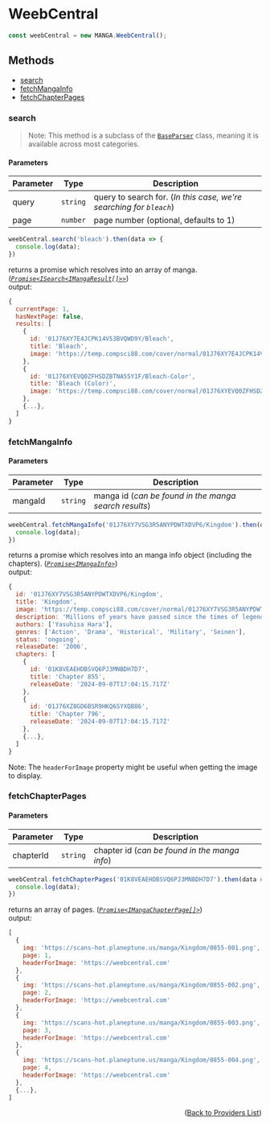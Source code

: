 <h1> WeebCentral </h1>

```ts
const weebCentral = new MANGA.WeebCentral();
```

<h2>Methods</h2>

- [search](#search)
- [fetchMangaInfo](#fetchmangainfo)
- [fetchChapterPages](#fetchchapterpages)

### search
> Note: This method is a subclass of the [`BaseParser`](https://github.com/consumet/extensions/blob/master/src/models/base-parser.ts) class, meaning it is available across most categories.
> 
<h4>Parameters</h4>

| Parameter | Type     | Description                                                                  |
| --------- | -------- | ---------------------------------------------------------------------------- |
| query     | `string` | query to search for. (*In this case, we're searching for `bleach`*) |
| page      | `number` | page number (optional, defaults to 1) |

```ts
weebCentral.search('bleach').then(data => {
  console.log(data);
})
```
returns a promise which resolves into an array of manga. (*[`Promise<ISearch<IMangaResult[]>>`](https://github.com/consumet/extensions/blob/master/src/models/types.ts#L97-L106)*)\
output:
```js
{
  currentPage: 1,
  hasNextPage: false,
  results: [
    {
      id: '01J76XY7E4JCPK14V53BVQWD9Y/Bleach',
      title: 'Bleach',
      image: 'https://temp.compsci88.com/cover/normal/01J76XY7E4JCPK14V53BVQWD9Y.webp'
    },
    {
      id: '01J76XYEVQ0ZFHSDZBTNA55Y1F/Bleach-Color',
      title: 'Bleach (Color)',
      image: 'https://temp.compsci88.com/cover/normal/01J76XYEVQ0ZFHSDZBTNA55Y1F.webp'
    },
    {...},
  ]
}
```

### fetchMangaInfo

<h4>Parameters</h4>

| Parameter | Type     | Description                                                    |
| --------- | -------- | -------------------------------------------------------------- |
| mangaId   | `string` | manga id (*can be found in the manga search results*) |

```ts
weebCentral.fetchMangaInfo('01J76XY7VSG3R5ANYPDWTXDVP6/Kingdom').then(data => {
  console.log(data);
})
```
returns a promise which resolves into an manga info object (including the chapters). (*[`Promise<IMangaInfo>`](https://github.com/consumet/extensions/blob/master/src/models/types.ts#L115-L120)*)\
output:
```js
{
  id: '01J76XY7VSG3R5ANYPDWTXDVP6/Kingdom',
  title: 'Kingdom',
  image: 'https://temp.compsci88.com/cover/normal/01J76XY7VSG3R5ANYPDWTXDVP6.webp',
  description: 'Millions of years have passed since the times of legends, when the worlds of man and gods were still the same...',
  authors: ['Yasuhisa Hara'],
  genres: ['Action', 'Drama', 'Historical', 'Military', 'Seinen'],
  status: 'ongoing',
  releaseDate: '2006',
  chapters: [
    {
      id: '01K8VEAEHDBSVQ6PJ3MNBDH7D7',
      title: 'Chapter 855',
      releaseDate: '2024-09-07T17:04:15.717Z'
    },
    {
      id: '01J76XZ8GD6BSR9HKQ6SYXQB86',
      title: 'Chapter 796',
      releaseDate: '2024-09-07T17:04:15.717Z'
    },
    {...},
  ]
}
```
Note: The `headerForImage` property might be useful when getting the image to display.

### fetchChapterPages

<h4>Parameters</h4>

| Parameter | Type     | Description                                              |
| --------- | -------- | -------------------------------------------------------- |
| chapterId | `string` | chapter id (*can be found in the manga info*) |

```ts
weebCentral.fetchChapterPages('01K8VEAEHDBSVQ6PJ3MNBDH7D7').then(data => {
  console.log(data);
})
```
returns an array of pages. (*[`Promise<IMangaChapterPage[]>`](https://github.com/consumet/extensions/blob/master/src/models/types.ts#L122-L126)*)\
output:
```js
[
  {
    img: 'https://scans-hot.planeptune.us/manga/Kingdom/0855-001.png',
    page: 1,
    headerForImage: 'https://weebcentral.com'
  },
  {
    img: 'https://scans-hot.planeptune.us/manga/Kingdom/0855-002.png',
    page: 2,
    headerForImage: 'https://weebcentral.com'
  },
  {
    img: 'https://scans-hot.planeptune.us/manga/Kingdom/0855-003.png',
    page: 3,
    headerForImage: 'https://weebcentral.com'
  },
  {
    img: 'https://scans-hot.planeptune.us/manga/Kingdom/0855-004.png',
    page: 4,
    headerForImage: 'https://weebcentral.com'
  },
  {...},
]
```

<p align="end">(<a href="https://github.com/consumet/extensions/blob/master/docs/guides/manga.md#">Back to Providers List</a>)</p>
